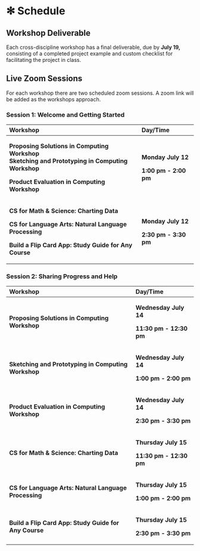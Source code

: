 # ✻ Schedule

## Workshop Deliverable

Each cross-discipline workshop has a final deliverable, due by **July 19,** consisting of a completed project example and custom checklist for facilitating the project in class. 

## Live Zoom Sessions

For each workshop there are two scheduled zoom sessions. A zoom link will be added as the workshops approach.

### Session 1: Welcome and Getting Started

<table>
  <thead>
    <tr>
      <th style="text-align:left">Workshop</th>
      <th style="text-align:left">Day/Time</th>
    </tr>
  </thead>
  <tbody>
    <tr>
      <td style="text-align:left">
        <p><b>Proposing Solutions in Computing Workshop<br />Sketching and Prototyping in Computing Workshop</b>
        </p>
        <p><b>Product Evaluation in Computing Workshop</b>
        </p>
      </td>
      <td style="text-align:left">
        <p><b>Monday July 12</b>
        </p>
        <p><b>1:00 pm - 2:00 pm</b>
        </p>
      </td>
    </tr>
    <tr>
      <td style="text-align:left">
        <p><b>CS for Math &amp; Science: Charting Data</b>
        </p>
        <p><b>CS for Language Arts: Natural Language Processing</b>
        </p>
        <p><b>Build a Flip Card App: Study Guide for Any Course</b>
        </p>
      </td>
      <td style="text-align:left">
        <p><b>Monday July 12</b>
        </p>
        <p><b>2:30 pm - 3:30 pm</b>
        </p>
      </td>
    </tr>
  </tbody>
</table>

### Session 2: Sharing Progress and Help

<table>
  <thead>
    <tr>
      <th style="text-align:left">Workshop</th>
      <th style="text-align:left">Day/Time</th>
    </tr>
  </thead>
  <tbody>
    <tr>
      <td style="text-align:left"><b>Proposing Solutions in Computing Workshop</b>
      </td>
      <td style="text-align:left">
        <p><b>Wednesday July 14</b>
        </p>
        <p><b>11:30 pm - 12:30 pm</b>
        </p>
      </td>
    </tr>
    <tr>
      <td style="text-align:left"><b>Sketching and Prototyping in Computing Workshop</b>
      </td>
      <td style="text-align:left">
        <p><b>Wednesday July 14</b>
        </p>
        <p><b>1:00 pm - 2:00 pm</b>
        </p>
      </td>
    </tr>
    <tr>
      <td style="text-align:left"><b>Product Evaluation in Computing Workshop</b>
      </td>
      <td style="text-align:left">
        <p><b>Wednesday July 14</b>
        </p>
        <p><b>2:30 pm - 3:30 pm</b>
        </p>
      </td>
    </tr>
    <tr>
      <td style="text-align:left"><b>CS for Math &amp; Science: Charting Data</b>
      </td>
      <td style="text-align:left">
        <p><b>Thursday July 15</b>
        </p>
        <p><b>11:30 pm - 12:30 pm</b>
        </p>
      </td>
    </tr>
    <tr>
      <td style="text-align:left"><b>CS for Language Arts: Natural Language Processing</b>
      </td>
      <td style="text-align:left">
        <p><b>Thursday July 15</b>
        </p>
        <p><b>1:00 pm - 2:00 pm</b>
        </p>
      </td>
    </tr>
    <tr>
      <td style="text-align:left"><b>Build a Flip Card App: Study Guide for Any Course</b>
      </td>
      <td style="text-align:left">
        <p><b>Thursday July 15</b>
        </p>
        <p><b>2:30 pm - 3:30 pm</b>
        </p>
      </td>
    </tr>
  </tbody>
</table>

